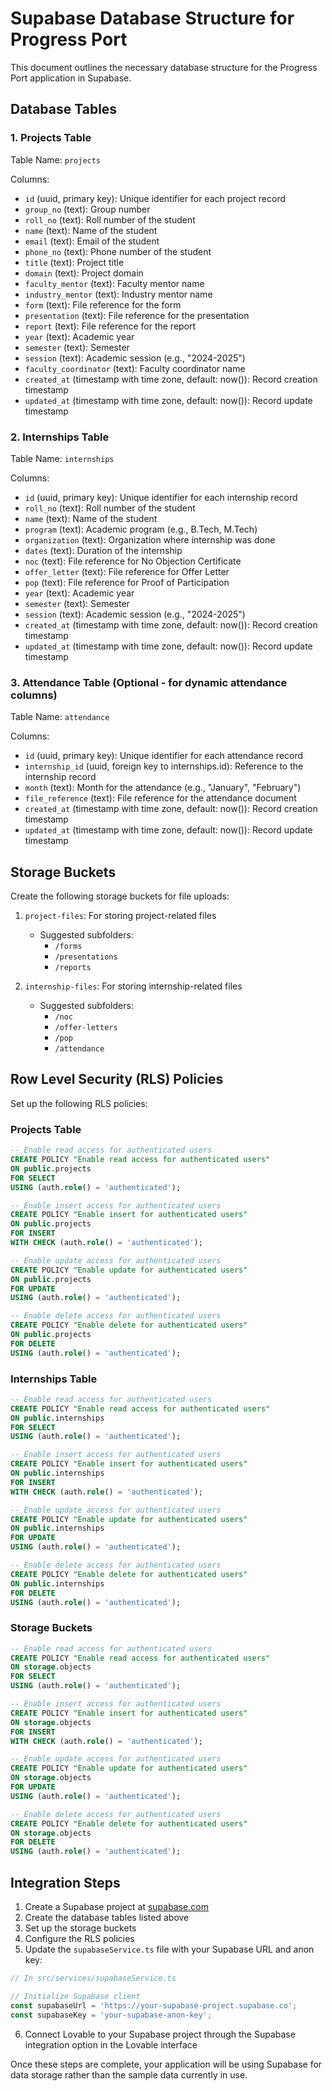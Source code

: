 
# Supabase Database Structure for Progress Port

This document outlines the necessary database structure for the Progress Port application in Supabase.

## Database Tables

### 1. Projects Table

Table Name: `projects`

Columns:
- `id` (uuid, primary key): Unique identifier for each project record
- `group_no` (text): Group number
- `roll_no` (text): Roll number of the student
- `name` (text): Name of the student
- `email` (text): Email of the student
- `phone_no` (text): Phone number of the student
- `title` (text): Project title
- `domain` (text): Project domain
- `faculty_mentor` (text): Faculty mentor name
- `industry_mentor` (text): Industry mentor name
- `form` (text): File reference for the form
- `presentation` (text): File reference for the presentation
- `report` (text): File reference for the report
- `year` (text): Academic year
- `semester` (text): Semester
- `session` (text): Academic session (e.g., "2024-2025")
- `faculty_coordinator` (text): Faculty coordinator name
- `created_at` (timestamp with time zone, default: now()): Record creation timestamp
- `updated_at` (timestamp with time zone, default: now()): Record update timestamp

### 2. Internships Table

Table Name: `internships`

Columns:
- `id` (uuid, primary key): Unique identifier for each internship record
- `roll_no` (text): Roll number of the student
- `name` (text): Name of the student
- `program` (text): Academic program (e.g., B.Tech, M.Tech)
- `organization` (text): Organization where internship was done
- `dates` (text): Duration of the internship
- `noc` (text): File reference for No Objection Certificate
- `offer_letter` (text): File reference for Offer Letter
- `pop` (text): File reference for Proof of Participation
- `year` (text): Academic year
- `semester` (text): Semester
- `session` (text): Academic session (e.g., "2024-2025")
- `created_at` (timestamp with time zone, default: now()): Record creation timestamp
- `updated_at` (timestamp with time zone, default: now()): Record update timestamp

### 3. Attendance Table (Optional - for dynamic attendance columns)

Table Name: `attendance`

Columns:
- `id` (uuid, primary key): Unique identifier for each attendance record
- `internship_id` (uuid, foreign key to internships.id): Reference to the internship record
- `month` (text): Month for the attendance (e.g., "January", "February")
- `file_reference` (text): File reference for the attendance document
- `created_at` (timestamp with time zone, default: now()): Record creation timestamp
- `updated_at` (timestamp with time zone, default: now()): Record update timestamp

## Storage Buckets

Create the following storage buckets for file uploads:

1. `project-files`: For storing project-related files
   - Suggested subfolders:
     - `/forms`
     - `/presentations`
     - `/reports`

2. `internship-files`: For storing internship-related files
   - Suggested subfolders:
     - `/noc`
     - `/offer-letters`
     - `/pop`
     - `/attendance`

## Row Level Security (RLS) Policies

Set up the following RLS policies:

### Projects Table

```sql
-- Enable read access for authenticated users
CREATE POLICY "Enable read access for authenticated users"
ON public.projects
FOR SELECT
USING (auth.role() = 'authenticated');

-- Enable insert access for authenticated users
CREATE POLICY "Enable insert for authenticated users"
ON public.projects
FOR INSERT
WITH CHECK (auth.role() = 'authenticated');

-- Enable update access for authenticated users
CREATE POLICY "Enable update for authenticated users"
ON public.projects
FOR UPDATE
USING (auth.role() = 'authenticated');

-- Enable delete access for authenticated users
CREATE POLICY "Enable delete for authenticated users"
ON public.projects
FOR DELETE
USING (auth.role() = 'authenticated');
```

### Internships Table

```sql
-- Enable read access for authenticated users
CREATE POLICY "Enable read access for authenticated users"
ON public.internships
FOR SELECT
USING (auth.role() = 'authenticated');

-- Enable insert access for authenticated users
CREATE POLICY "Enable insert for authenticated users"
ON public.internships
FOR INSERT
WITH CHECK (auth.role() = 'authenticated');

-- Enable update access for authenticated users
CREATE POLICY "Enable update for authenticated users"
ON public.internships
FOR UPDATE
USING (auth.role() = 'authenticated');

-- Enable delete access for authenticated users
CREATE POLICY "Enable delete for authenticated users"
ON public.internships
FOR DELETE
USING (auth.role() = 'authenticated');
```

### Storage Buckets

```sql
-- Enable read access for authenticated users
CREATE POLICY "Enable read access for authenticated users"
ON storage.objects
FOR SELECT
USING (auth.role() = 'authenticated');

-- Enable insert access for authenticated users
CREATE POLICY "Enable insert for authenticated users"
ON storage.objects
FOR INSERT
WITH CHECK (auth.role() = 'authenticated');

-- Enable update access for authenticated users
CREATE POLICY "Enable update for authenticated users"
ON storage.objects
FOR UPDATE
USING (auth.role() = 'authenticated');

-- Enable delete access for authenticated users
CREATE POLICY "Enable delete for authenticated users"
ON storage.objects
FOR DELETE
USING (auth.role() = 'authenticated');
```

## Integration Steps

1. Create a Supabase project at [supabase.com](https://supabase.com)
2. Create the database tables listed above
3. Set up the storage buckets
4. Configure the RLS policies
5. Update the `supabaseService.ts` file with your Supabase URL and anon key:

```typescript
// In src/services/supabaseService.ts

// Initialize Supabase client
const supabaseUrl = 'https://your-supabase-project.supabase.co';
const supabaseKey = 'your-supabase-anon-key';
```

6. Connect Lovable to your Supabase project through the Supabase integration option in the Lovable interface

Once these steps are complete, your application will be using Supabase for data storage rather than the sample data currently in use.

